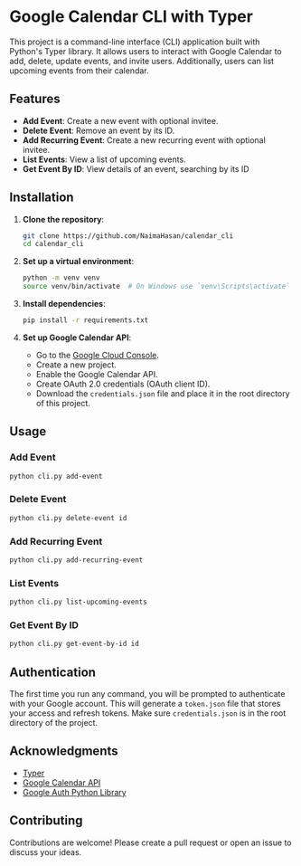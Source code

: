 # Google Calendar CLI with Typer

This project is a command-line interface (CLI) application built with Python's Typer library. It allows users to interact with Google Calendar to add, delete, update events, and invite users. Additionally, users can list upcoming events from their calendar.

## Features

- **Add Event**: Create a new event with optional invitee.
- **Delete Event**: Remove an event by its ID.
- **Add Recurring Event**:  Create a new recurring event with optional invitee.
- **List Events**: View a list of upcoming events.
- **Get Event By ID**: View details of an event, searching by its ID

## Installation

1. **Clone the repository**:
    ```bash
    git clone https://github.com/NaimaHasan/calendar_cli
    cd calendar_cli
    ```

2. **Set up a virtual environment**:
    ```bash
    python -m venv venv
    source venv/bin/activate  # On Windows use `venv\Scripts\activate`
    ```

3. **Install dependencies**:
    ```bash
    pip install -r requirements.txt
    ```

4. **Set up Google Calendar API**:
    - Go to the [Google Cloud Console](https://console.cloud.google.com/).
    - Create a new project.
    - Enable the Google Calendar API.
    - Create OAuth 2.0 credentials (OAuth client ID).
    - Download the `credentials.json` file and place it in the root directory of this project.

## Usage

### Add Event

```bash
python cli.py add-event
```

### Delete Event

```bash
python cli.py delete-event id
```

### Add Recurring Event

```bash
python cli.py add-recurring-event
```

### List Events

```bash
python cli.py list-upcoming-events 
```

### Get Event By ID

```bash
python cli.py get-event-by-id id
```
## Authentication

The first time you run any command, you will be prompted to authenticate with your Google account. This will generate a `token.json` file that stores your access and refresh tokens. Make sure `credentials.json` is in the root directory of the project.


## Acknowledgments

- [Typer](https://typer.tiangolo.com/)
- [Google Calendar API](https://developers.google.com/calendar)
- [Google Auth Python Library](https://github.com/googleapis/google-auth-library-python)

## Contributing

Contributions are welcome! Please create a pull request or open an issue to discuss your ideas.




